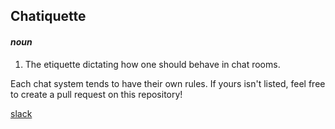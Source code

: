 ## Chatiquette

#### _noun_

1. The etiquette dictating how one should behave in chat rooms.

Each chat system tends to have their own rules. If yours isn't listed, feel free to create a pull request on this repository!

[slack](/slack/)
